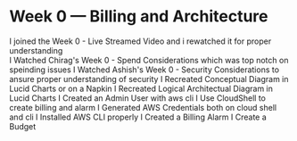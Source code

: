 # Week 0 — Billing and Architecture
I joined the Week 0 - Live Streamed Video and i rewatched it for proper understanding <br>
I Watched Chirag's Week 0 - Spend Considerations which was top notch on speinding issues
I Watched Ashish's Week 0 - Security Considerations to ansure proper understanding of security
I Recreated Conceptual Diagram in Lucid Charts or on a Napkin
I Recreated Logical Architectual Diagram in Lucid Charts
I Created an Admin User with aws cli
I Use CloudShell to create billing and alarm
I Generated AWS Credentials both on cloud shell and cli
I Installed AWS CLI properly
I Created a Billing Alarm
I Create a Budget